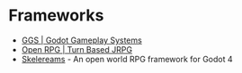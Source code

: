 # Frameworks
* [GGS | Godot Gameplay Systems](https://github.com/OctoD/godot-gameplay-systems/tree/main)
* [Open RPG | Turn Based JRPG](https://github.com/GDQuest/godot-open-rpg)
* [Skelereams](https://github.com/SlashScreen/skelerealms) - An open world RPG framework for Godot 4


